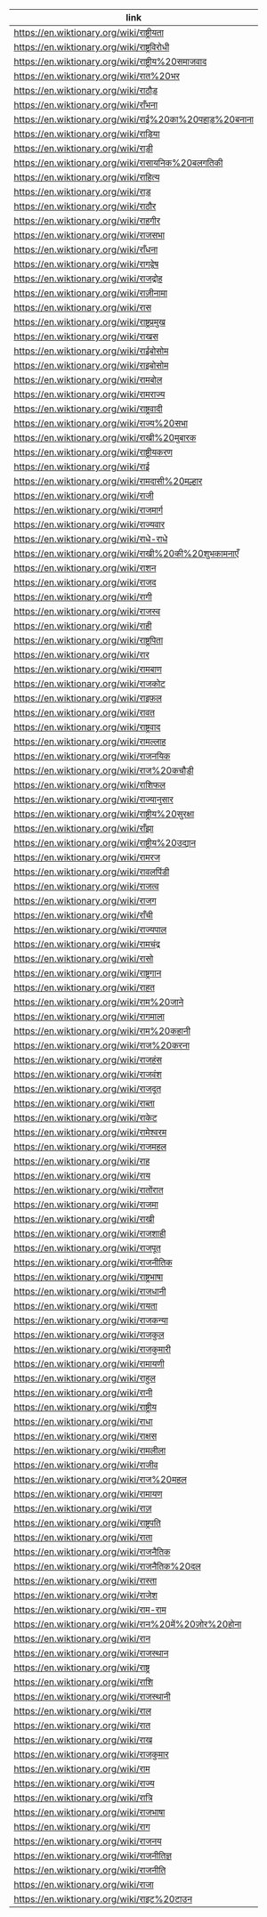 |link|
|----|
|https://en.wiktionary.org/wiki/राष्ट्रीयता|
|https://en.wiktionary.org/wiki/राष्ट्रविरोधी|
|https://en.wiktionary.org/wiki/राष्ट्रीय%20समाजवाद|
|https://en.wiktionary.org/wiki/रात%20भर|
|https://en.wiktionary.org/wiki/राठौड़|
|https://en.wiktionary.org/wiki/राँभना|
|https://en.wiktionary.org/wiki/राई%20का%20पहाड़%20बनाना|
|https://en.wiktionary.org/wiki/राड़िया|
|https://en.wiktionary.org/wiki/राड़ी|
|https://en.wiktionary.org/wiki/रासायनिक%20बलगतिकी|
|https://en.wiktionary.org/wiki/राहित्य|
|https://en.wiktionary.org/wiki/राड़|
|https://en.wiktionary.org/wiki/राठौर|
|https://en.wiktionary.org/wiki/राहगीर|
|https://en.wiktionary.org/wiki/राजसभा|
|https://en.wiktionary.org/wiki/राँधना|
|https://en.wiktionary.org/wiki/रागद्वेष|
|https://en.wiktionary.org/wiki/राजद्रोह|
|https://en.wiktionary.org/wiki/राज़ीनामा|
|https://en.wiktionary.org/wiki/रास|
|https://en.wiktionary.org/wiki/राष्ट्रप्रमुख|
|https://en.wiktionary.org/wiki/राखस|
|https://en.wiktionary.org/wiki/राईबोसोम|
|https://en.wiktionary.org/wiki/राइबोसोम|
|https://en.wiktionary.org/wiki/रामबोल|
|https://en.wiktionary.org/wiki/रामराज्य|
|https://en.wiktionary.org/wiki/राष्ट्रवादी|
|https://en.wiktionary.org/wiki/राज्य%20सभा|
|https://en.wiktionary.org/wiki/राखी%20मुबारक|
|https://en.wiktionary.org/wiki/राष्ट्रीयकरण|
|https://en.wiktionary.org/wiki/राई|
|https://en.wiktionary.org/wiki/रामदासी%20मल्हार|
|https://en.wiktionary.org/wiki/राजी|
|https://en.wiktionary.org/wiki/राजमार्ग|
|https://en.wiktionary.org/wiki/राज्यवार|
|https://en.wiktionary.org/wiki/राधे-राधे|
|https://en.wiktionary.org/wiki/राखी%20की%20शुभकामनाएँ|
|https://en.wiktionary.org/wiki/राशन|
|https://en.wiktionary.org/wiki/राजद|
|https://en.wiktionary.org/wiki/रागी|
|https://en.wiktionary.org/wiki/राजस्व|
|https://en.wiktionary.org/wiki/राही|
|https://en.wiktionary.org/wiki/राष्ट्रपिता|
|https://en.wiktionary.org/wiki/रार|
|https://en.wiktionary.org/wiki/रामबाण|
|https://en.wiktionary.org/wiki/राजकोट|
|https://en.wiktionary.org/wiki/राइफ़ल|
|https://en.wiktionary.org/wiki/रावत|
|https://en.wiktionary.org/wiki/राष्ट्रवाद|
|https://en.wiktionary.org/wiki/रामल्लाह|
|https://en.wiktionary.org/wiki/राजनयिक|
|https://en.wiktionary.org/wiki/राज%20कचौड़ी|
|https://en.wiktionary.org/wiki/राशिफल|
|https://en.wiktionary.org/wiki/राज्यानुसार|
|https://en.wiktionary.org/wiki/राष्ट्रीय%20सुरक्षा|
|https://en.wiktionary.org/wiki/राँझा|
|https://en.wiktionary.org/wiki/राष्ट्रीय%20उद्यान|
|https://en.wiktionary.org/wiki/रामरज|
|https://en.wiktionary.org/wiki/रावलपिंडी|
|https://en.wiktionary.org/wiki/राजत्व|
|https://en.wiktionary.org/wiki/राजग|
|https://en.wiktionary.org/wiki/राँची|
|https://en.wiktionary.org/wiki/राज्यपाल|
|https://en.wiktionary.org/wiki/रामचंद्र|
|https://en.wiktionary.org/wiki/रासो|
|https://en.wiktionary.org/wiki/राष्ट्रगान|
|https://en.wiktionary.org/wiki/राहत|
|https://en.wiktionary.org/wiki/राम%20जाने|
|https://en.wiktionary.org/wiki/रागमाला|
|https://en.wiktionary.org/wiki/राम%20कहानी|
|https://en.wiktionary.org/wiki/राज%20करना|
|https://en.wiktionary.org/wiki/राजहंस|
|https://en.wiktionary.org/wiki/राजवंश|
|https://en.wiktionary.org/wiki/राजदूत|
|https://en.wiktionary.org/wiki/राब्ता|
|https://en.wiktionary.org/wiki/राकेट|
|https://en.wiktionary.org/wiki/रामेश्वरम|
|https://en.wiktionary.org/wiki/राजमहल|
|https://en.wiktionary.org/wiki/राह|
|https://en.wiktionary.org/wiki/राय|
|https://en.wiktionary.org/wiki/रातोंरात|
|https://en.wiktionary.org/wiki/राजमा|
|https://en.wiktionary.org/wiki/राखी|
|https://en.wiktionary.org/wiki/राजशाही|
|https://en.wiktionary.org/wiki/राजपूत|
|https://en.wiktionary.org/wiki/राजनीतिक|
|https://en.wiktionary.org/wiki/राष्ट्रभाषा|
|https://en.wiktionary.org/wiki/राजधानी|
|https://en.wiktionary.org/wiki/रायता|
|https://en.wiktionary.org/wiki/राजकन्या|
|https://en.wiktionary.org/wiki/राजकुल|
|https://en.wiktionary.org/wiki/राजकुमारी|
|https://en.wiktionary.org/wiki/रामायणी|
|https://en.wiktionary.org/wiki/राहुल|
|https://en.wiktionary.org/wiki/रानी|
|https://en.wiktionary.org/wiki/राष्ट्रीय|
|https://en.wiktionary.org/wiki/राधा|
|https://en.wiktionary.org/wiki/राक्षस|
|https://en.wiktionary.org/wiki/रामलीला|
|https://en.wiktionary.org/wiki/राजीव|
|https://en.wiktionary.org/wiki/राज%20महल|
|https://en.wiktionary.org/wiki/रामायण|
|https://en.wiktionary.org/wiki/राज़|
|https://en.wiktionary.org/wiki/राष्ट्रपति|
|https://en.wiktionary.org/wiki/राता|
|https://en.wiktionary.org/wiki/राजनैतिक|
|https://en.wiktionary.org/wiki/राजनैतिक%20दल|
|https://en.wiktionary.org/wiki/रास्ता|
|https://en.wiktionary.org/wiki/राजेश|
|https://en.wiktionary.org/wiki/राम-राम|
|https://en.wiktionary.org/wiki/रान%20में%20ज़ोर%20होना|
|https://en.wiktionary.org/wiki/रान|
|https://en.wiktionary.org/wiki/राजस्थान|
|https://en.wiktionary.org/wiki/राष्ट्र|
|https://en.wiktionary.org/wiki/राशि|
|https://en.wiktionary.org/wiki/राजस्थानी|
|https://en.wiktionary.org/wiki/राल|
|https://en.wiktionary.org/wiki/रात|
|https://en.wiktionary.org/wiki/राख|
|https://en.wiktionary.org/wiki/राजकुमार|
|https://en.wiktionary.org/wiki/राम|
|https://en.wiktionary.org/wiki/राज्य|
|https://en.wiktionary.org/wiki/रात्रि|
|https://en.wiktionary.org/wiki/राजभाषा|
|https://en.wiktionary.org/wiki/राग|
|https://en.wiktionary.org/wiki/राजनय|
|https://en.wiktionary.org/wiki/राजनीतिज्ञ|
|https://en.wiktionary.org/wiki/राजनीति|
|https://en.wiktionary.org/wiki/राजा|
|https://en.wiktionary.org/wiki/राइट%20टाउन|
